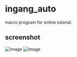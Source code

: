 # ingang_auto
macro program for online tutorial.


## screenshot
![image](https://user-images.githubusercontent.com/7124469/49523518-544bee00-f8ed-11e8-8089-d402827f372a.png)
![image](https://user-images.githubusercontent.com/7124469/49523578-6cbc0880-f8ed-11e8-9fa6-4958fb303665.png)
